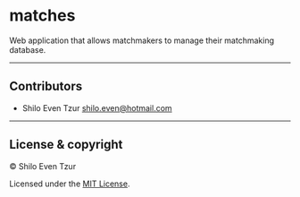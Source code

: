 # matches

Web application that allows matchmakers to manage their matchmaking database.

---

## Contributors

- Shilo Even Tzur <shilo.even@hotmail.com>

---

## License & copyright

© Shilo Even Tzur

Licensed under the [MIT License](LICENSE).
